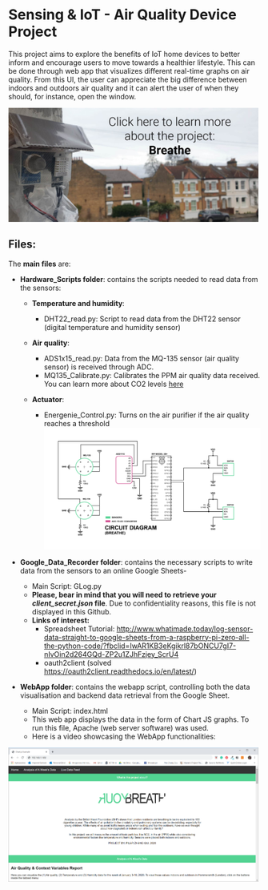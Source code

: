 # Sensing & IoT - Air Quality Device Project
This project aims to explore the benefits of IoT home devices to better inform and encourage users to move towards a healthier lifestyle. This can be done through web app that visualizes different real-time graphs on air quality. From this UI, the user can appreciate the big difference between indoors and outdoors air quality and it can alert the user of when they should, for instance, open the window.

[<img src= "https://github.com/pili-zhangqiu/SIOT-Air_Quality/blob/master/img/LinkBanner.jpg" width="500">](https://www.pilarzhangqiu.com/siot-breathe)

## Files:
The **main files** are: 
- **Hardware_Scripts folder**: contains the scripts needed to read data from the sensors:
    - **Temperature and humidity**:
      - DHT22_read.py: Script to read data from the DHT22 sensor (digital temperature and humidity sensor)
    - **Air quality**:
      - ADS1x15_read.py: Data from the MQ-135 sensor (air quality sensor) is received through ADC.
      - MQ135_Calibrate.py: Calibrates the PPM air quality data received. You can learn more about CO2 levels [here](https://www.engineeringtoolbox.com/co2-comfort-level-d_1024.html)

    - **Actuator**:
      - Energenie_Control.py: Turns on the air purifier if the air quality reaches a threshold
![CircuitDiagram](https://github.com/pili-zhangqiu/SIOT-Air_Quality/blob/master/img/CircuitDiagram.jpg)

- **Google_Data_Recorder folder**: contains the necessary scripts to write data from the sensors to an online Google Sheets-
    -  Main Script: GLog.py
    -  **Please, bear in mind that you will need to retrieve your _client_secret.json_ file**. Due to confidentiality reasons, this file is not displayed in this Github.
    -  **Links of interest:**
        - Spreadsheet Tutorial: http://www.whatimade.today/log-sensor-data-straight-to-google-sheets-from-a-raspberry-pi-zero-all-the-python-code/?fbclid=IwAR1KB3eKgikrl87bONCU7gI7-nIvOin2d264GQd-ZP2u1ZJhFzjey_ScrU4
        - oauth2client (solved https://oauth2client.readthedocs.io/en/latest/)
       
- **WebApp folder**: contains the webapp script, controlling both the data visualisation and backend data retrieval from the Google Sheet.
    - Main Script: index.html
    - This web app displays the data in the form of Chart JS graphs. To run this file, Apache (web server software) was used.
    - Here is a video showcasing the WebApp functionalities:
 
[<img src= "https://github.com/pili-zhangqiu/SIOT-Air_Quality/blob/master/img/LinkVideo.PNG" width="500">](https://vimeo.com/680045192)

